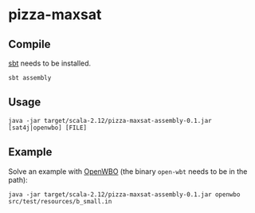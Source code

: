 # pizza-maxsat

## Compile

[sbt](https://www.scala-sbt.org/) needs to be installed.
```
sbt assembly
```

## Usage
```
java -jar target/scala-2.12/pizza-maxsat-assembly-0.1.jar [sat4j|openwbo] [FILE]
```

## Example

Solve an example with [OpenWBO](http://sat.inesc-id.pt/open-wbo/) (the binary `open-wbt` needs to be in the path):
```
java -jar target/scala-2.12/pizza-maxsat-assembly-0.1.jar openwbo src/test/resources/b_small.in
```
